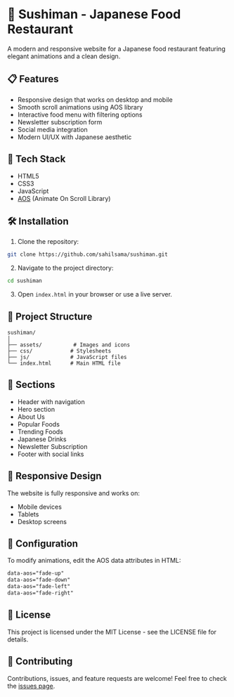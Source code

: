 # 🍣 Sushiman - Japanese Food Restaurant

A modern and responsive website for a Japanese food restaurant featuring elegant animations and a clean design.

## 📋 Features

- Responsive design that works on desktop and mobile
- Smooth scroll animations using AOS library
- Interactive food menu with filtering options
- Newsletter subscription form
- Social media integration
- Modern UI/UX with Japanese aesthetic

## 🚀 Tech Stack

- HTML5
- CSS3
- JavaScript
- [AOS](https://michalsnik.github.io/aos/) (Animate On Scroll Library)

## 🛠️ Installation

1. Clone the repository:
```bash
git clone https://github.com/sahilsama/sushiman.git
```

2. Navigate to the project directory:
```bash
cd sushiman
```

3. Open `index.html` in your browser or use a live server.

## 📂 Project Structure

```
sushiman/
│
├── assets/          # Images and icons
├── css/            # Stylesheets
├── js/             # JavaScript files
└── index.html      # Main HTML file
```

## 🎨 Sections

- Header with navigation
- Hero section
- About Us
- Popular Foods
- Trending Foods
- Japanese Drinks
- Newsletter Subscription
- Footer with social links

## 📱 Responsive Design

The website is fully responsive and works on:
- Mobile devices
- Tablets
- Desktop screens

## 🔧 Configuration

To modify animations, edit the AOS data attributes in HTML:
```html
data-aos="fade-up"
data-aos="fade-down"
data-aos="fade-left"
data-aos="fade-right"
```

## 📝 License

This project is licensed under the MIT License - see the LICENSE file for details.

## 🤝 Contributing

Contributions, issues, and feature requests are welcome! Feel free to check the [issues page](https://github.com/sahilsama/sushiman/issues).
